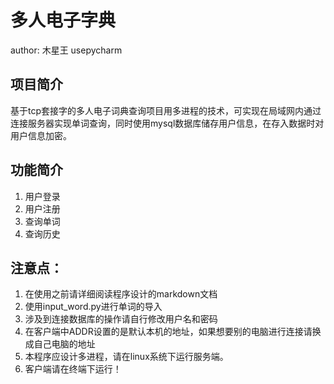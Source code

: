 # 多人电子字典
author: 木星王
usepycharm
## 项目简介
基于tcp套接字的多人电子词典查询项目用多进程的技术，可实现在局域网内通过连接服务器实现单词查询，同时使用mysql数据库储存用户信息，在存入数据时对用户信息加密。

## 功能简介
1. 用户登录
2. 用户注册
3. 查询单词
4. 查询历史
## 注意点：
1. 在使用之前请详细阅读程序设计的markdown文档
2. 使用input_word.py进行单词的导入
3. 涉及到连接数据库的操作请自行修改用户名和密码
4. 在客户端中ADDR设置的是默认本机的地址，如果想要别的电脑进行连接请换成自己电脑的地址
5. 本程序应设计多进程，请在linux系统下运行服务端。
6. 客户端请在终端下运行！